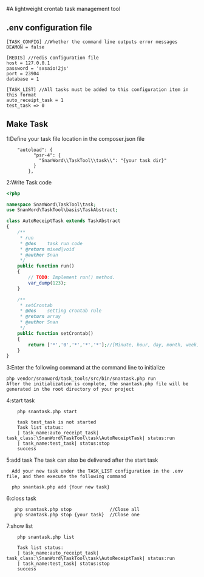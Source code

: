 #A lightweight crontab task management tool

## .env configuration file
```
[TASK_CONFIG] //Whether the command line outputs error messages
DEAMON = false

[REDIS] //redis configuration file
host = 127.0.0.1
password = 'sxsaio!2js'
port = 23904
database = 1

[TASK_LIST] //All tasks must be added to this configuration item in this format
auto_receipt_task = 1
test_task => 0

```

## Make Task
1:Define your task file location in the composer.json file
```
    "autoload": {
          "psr-4": {
            "SnanWord\\TaskTool\\task\\": "{your task dir}"
          }
        },
```

2:Write Task code
```php
<?php

namespace SnanWord\TaskTool\task;
use SnanWord\TaskTool\basis\TaskAbstract;

class AutoReceiptTask extends TaskAbstract
{
    /**
     * run
     * @des    task run code
     * @return mixed|void
     * @author Snan
     */
    public function run()
    {
        // TODO: Implement run() method.
        var_dump(123);
    }

    /**
     * setCrontab
     * @des    setting crontab rule
     * @return array
     * @author Snan
     */
    public function setCrontab()
    {
        return ['*','0','*','*','*'];//[Minute, hour, day, month, week]
    }
}
```
3:Enter the following command at the command line to initialize
```
php vendor/snanword/task_tools/src/bin/snantask.php run
After the initialization is complete, the snantask.php file will be generated in the root directory of your project
```

4:start task
```
    php snantask.php start
    
    task test_task is not started 
    Task list status: 
    | task_name:auto_receipt_task| task_class:\SnanWord\TaskTool\task\AutoReceiptTask| status:run 
    | task_name:test_task| status:stop 
    success 

```
5:add task  The task can also be delivered after the start task
```
  Add your new task under the TASK_LIST configuration in the .env file, and then execute the following command

  php snantask.php add {Your new task}
```

6:closs task
```$xslt
   php snantask.php stop              //Close all
   php snantask.php stop {your task}  //Close one
```

7:show list
```
    php snantask.php list
    
    Task list status: 
    | task_name:auto_receipt_task| task_class:\SnanWord\TaskTool\task\AutoReceiptTask| status:run 
    | task_name:test_task| status:stop 
    success 

```
